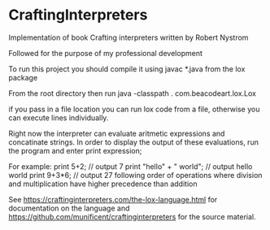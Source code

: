 # CraftingInterpreters
Implementation of book Crafting interpreters written by Robert Nystrom

Followed for the purpose of my professional development

To run this project you should compile it using javac *.java from the lox package

From the root directory then run java -classpath . com.beacodeart.lox.Lox

if you pass in a file location you can run lox code from a file, otherwise you can execute lines individually.

Right now the interpreter can evaluate aritmetic expressions and concatinate strings. In order to display the output of these evaluations, run the program and enter print expression;

For example:
print 5+2; // output 7
print "hello" + " world"; // output hello world
print 9+3*6; // output 27 following order of operations where division and multiplication have higher precedence than addition

See https://craftinginterpreters.com/the-lox-language.html for documentation on the language and https://github.com/munificent/craftinginterpreters for the source material.
